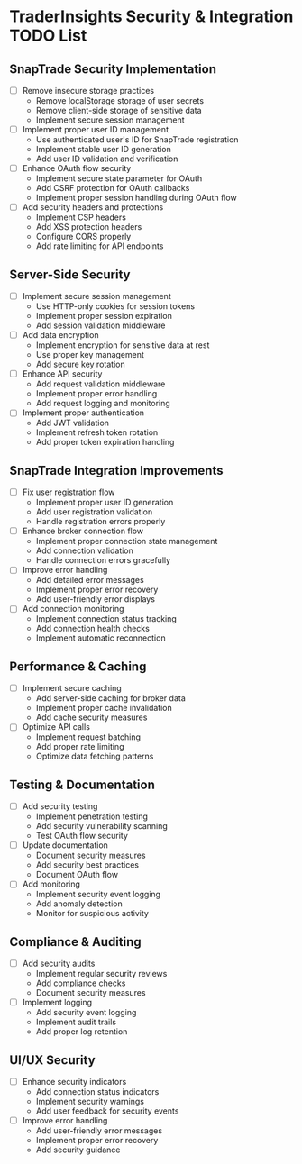 # TraderInsights Security & Integration TODO List

## SnapTrade Security Implementation
- [ ] Remove insecure storage practices
  - Remove localStorage storage of user secrets
  - Remove client-side storage of sensitive data
  - Implement secure session management
- [ ] Implement proper user ID management
  - Use authenticated user's ID for SnapTrade registration
  - Implement stable user ID generation
  - Add user ID validation and verification
- [ ] Enhance OAuth flow security
  - Implement secure state parameter for OAuth
  - Add CSRF protection for OAuth callbacks
  - Implement proper session handling during OAuth flow
- [ ] Add security headers and protections
  - Implement CSP headers
  - Add XSS protection headers
  - Configure CORS properly
  - Add rate limiting for API endpoints

## Server-Side Security
- [ ] Implement secure session management
  - Use HTTP-only cookies for session tokens
  - Implement proper session expiration
  - Add session validation middleware
- [ ] Add data encryption
  - Implement encryption for sensitive data at rest
  - Use proper key management
  - Add secure key rotation
- [ ] Enhance API security
  - Add request validation middleware
  - Implement proper error handling
  - Add request logging and monitoring
- [ ] Implement proper authentication
  - Add JWT validation
  - Implement refresh token rotation
  - Add proper token expiration handling

## SnapTrade Integration Improvements
- [ ] Fix user registration flow
  - Implement proper user ID generation
  - Add user registration validation
  - Handle registration errors properly
- [ ] Enhance broker connection flow
  - Implement proper connection state management
  - Add connection validation
  - Handle connection errors gracefully
- [ ] Improve error handling
  - Add detailed error messages
  - Implement proper error recovery
  - Add user-friendly error displays
- [ ] Add connection monitoring
  - Implement connection status tracking
  - Add connection health checks
  - Implement automatic reconnection

## Performance & Caching
- [ ] Implement secure caching
  - Add server-side caching for broker data
  - Implement proper cache invalidation
  - Add cache security measures
- [ ] Optimize API calls
  - Implement request batching
  - Add proper rate limiting
  - Optimize data fetching patterns

## Testing & Documentation
- [ ] Add security testing
  - Implement penetration testing
  - Add security vulnerability scanning
  - Test OAuth flow security
- [ ] Update documentation
  - Document security measures
  - Add security best practices
  - Document OAuth flow
- [ ] Add monitoring
  - Implement security event logging
  - Add anomaly detection
  - Monitor for suspicious activity

## Compliance & Auditing
- [ ] Add security audits
  - Implement regular security reviews
  - Add compliance checks
  - Document security measures
- [ ] Implement logging
  - Add security event logging
  - Implement audit trails
  - Add proper log retention

## UI/UX Security
- [ ] Enhance security indicators
  - Add connection status indicators
  - Implement security warnings
  - Add user feedback for security events
- [ ] Improve error handling
  - Add user-friendly error messages
  - Implement proper error recovery
  - Add security guidance 